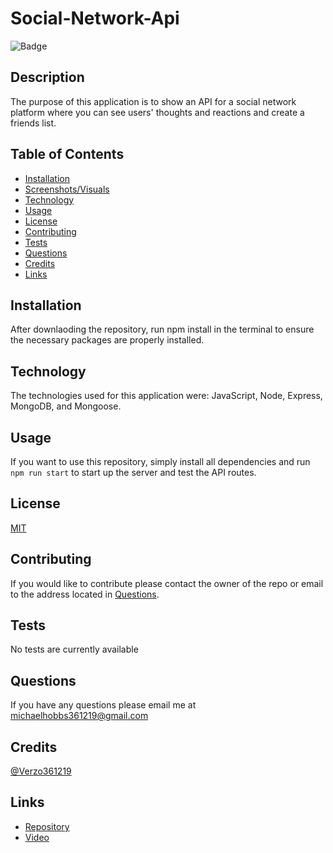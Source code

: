 # Social-Network-Api

![Badge](https://img.shields.io/badge/License-MIT-red)

## Description

The purpose of this application is to show an API for a social network platform where you can see users' thoughts and reactions and create a friends list.

## Table of Contents

- [Installation](#installation)
- [Screenshots/Visuals](#screenshots/visuals)
- [Technology](#technology)
- [Usage](#usage)
- [License](#license)
- [Contributing](#contributing)
- [Tests](#tests)
- [Questions](#questions)
- [Credits](#credits)
- [Links](#links)

## Installation

After downlaoding the repository, run npm install in the terminal to ensure the necessary packages are properly installed.

## Technology

The technologies used for this application were: JavaScript, Node, Express, MongoDB, and Mongoose.

## Usage

If you want to use this repository, simply install all dependencies and run `npm run start` to start up the server and test the API routes.

## License

[MIT](https://choosealicense.com/licenses/mit/)

## Contributing

If you would like to contribute please contact the owner of the repo or email to the address located in [Questions](#questions).

## Tests

No tests are currently available

## Questions

If you have any questions please email me at michaelhobbs361219@gmail.com

## Credits

[@Verzo361219](https://www.github.com/Verzo361219)

## Links

- [Repository](https://github.com/Verzo361219/Social-Network-Api)
- [Video](https://drive.google.com/file/d/1f6AGZMMymWnABpeNc5baCaSi9KD6d3H7/view)
